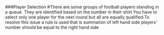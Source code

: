 ###Player Selection
#There are some groups of football players standing in a queue. They are identified based on the number in their shirt.You have to select only one player for the next round but all are equally qualified.To resolve this issue a rule is used that is summation of left hand side players' number should be equal to the right hand side